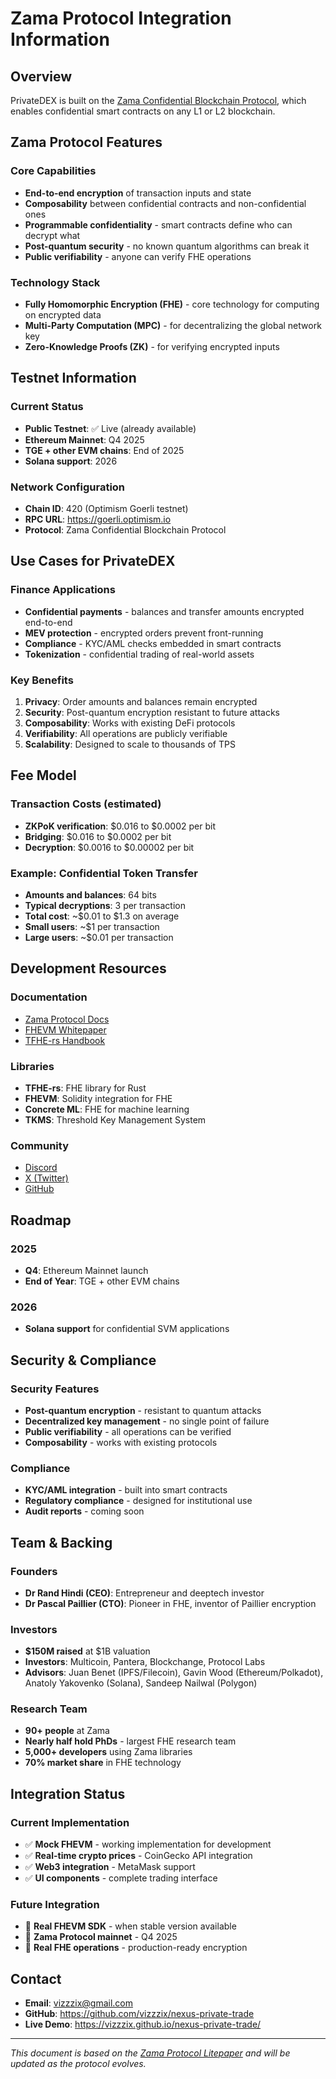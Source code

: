 # Zama Protocol Integration Information

## Overview

PrivateDEX is built on the [Zama Confidential Blockchain Protocol](https://docs.zama.ai/protocol/zama-protocol-litepaper), which enables confidential smart contracts on any L1 or L2 blockchain.

## Zama Protocol Features

### Core Capabilities
- **End-to-end encryption** of transaction inputs and state
- **Composability** between confidential contracts and non-confidential ones
- **Programmable confidentiality** - smart contracts define who can decrypt what
- **Post-quantum security** - no known quantum algorithms can break it
- **Public verifiability** - anyone can verify FHE operations

### Technology Stack
- **Fully Homomorphic Encryption (FHE)** - core technology for computing on encrypted data
- **Multi-Party Computation (MPC)** - for decentralizing the global network key
- **Zero-Knowledge Proofs (ZK)** - for verifying encrypted inputs

## Testnet Information

### Current Status
- **Public Testnet**: ✅ Live (already available)
- **Ethereum Mainnet**: Q4 2025
- **TGE + other EVM chains**: End of 2025
- **Solana support**: 2026

### Network Configuration
- **Chain ID**: 420 (Optimism Goerli testnet)
- **RPC URL**: https://goerli.optimism.io
- **Protocol**: Zama Confidential Blockchain Protocol

## Use Cases for PrivateDEX

### Finance Applications
- **Confidential payments** - balances and transfer amounts encrypted end-to-end
- **MEV protection** - encrypted orders prevent front-running
- **Compliance** - KYC/AML checks embedded in smart contracts
- **Tokenization** - confidential trading of real-world assets

### Key Benefits
1. **Privacy**: Order amounts and balances remain encrypted
2. **Security**: Post-quantum encryption resistant to future attacks
3. **Composability**: Works with existing DeFi protocols
4. **Verifiability**: All operations are publicly verifiable
5. **Scalability**: Designed to scale to thousands of TPS

## Fee Model

### Transaction Costs (estimated)
- **ZKPoK verification**: $0.016 to $0.0002 per bit
- **Bridging**: $0.016 to $0.0002 per bit  
- **Decryption**: $0.0016 to $0.00002 per bit

### Example: Confidential Token Transfer
- **Amounts and balances**: 64 bits
- **Typical decryptions**: 3 per transaction
- **Total cost**: ~$0.01 to $1.3 on average
- **Small users**: ~$1 per transaction
- **Large users**: ~$0.01 per transaction

## Development Resources

### Documentation
- [Zama Protocol Docs](https://docs.zama.ai/protocol)
- [FHEVM Whitepaper](https://github.com/zama-ai/fhevm)
- [TFHE-rs Handbook](https://docs.zama.ai/tfhe-rs)

### Libraries
- **TFHE-rs**: FHE library for Rust
- **FHEVM**: Solidity integration for FHE
- **Concrete ML**: FHE for machine learning
- **TKMS**: Threshold Key Management System

### Community
- [Discord](https://discord.gg/zama)
- [X (Twitter)](https://twitter.com/zama_fhe)
- [GitHub](https://github.com/zama-ai)

## Roadmap

### 2025
- **Q4**: Ethereum Mainnet launch
- **End of Year**: TGE + other EVM chains

### 2026
- **Solana support** for confidential SVM applications

## Security & Compliance

### Security Features
- **Post-quantum encryption** - resistant to quantum attacks
- **Decentralized key management** - no single point of failure
- **Public verifiability** - all operations can be verified
- **Composability** - works with existing protocols

### Compliance
- **KYC/AML integration** - built into smart contracts
- **Regulatory compliance** - designed for institutional use
- **Audit reports** - coming soon

## Team & Backing

### Founders
- **Dr Rand Hindi (CEO)**: Entrepreneur and deeptech investor
- **Dr Pascal Paillier (CTO)**: Pioneer in FHE, inventor of Paillier encryption

### Investors
- **$150M raised** at $1B valuation
- **Investors**: Multicoin, Pantera, Blockchange, Protocol Labs
- **Advisors**: Juan Benet (IPFS/Filecoin), Gavin Wood (Ethereum/Polkadot), Anatoly Yakovenko (Solana), Sandeep Nailwal (Polygon)

### Research Team
- **90+ people** at Zama
- **Nearly half hold PhDs** - largest FHE research team
- **5,000+ developers** using Zama libraries
- **70% market share** in FHE technology

## Integration Status

### Current Implementation
- ✅ **Mock FHEVM** - working implementation for development
- ✅ **Real-time crypto prices** - CoinGecko API integration
- ✅ **Web3 integration** - MetaMask support
- ✅ **UI components** - complete trading interface

### Future Integration
- 🔄 **Real FHEVM SDK** - when stable version available
- 🔄 **Zama Protocol mainnet** - Q4 2025
- 🔄 **Real FHE operations** - production-ready encryption

## Contact

- **Email**: vizzzix@gmail.com
- **GitHub**: https://github.com/vizzzix/nexus-private-trade
- **Live Demo**: https://vizzzix.github.io/nexus-private-trade/

---

*This document is based on the [Zama Protocol Litepaper](https://docs.zama.ai/protocol/zama-protocol-litepaper) and will be updated as the protocol evolves.*
